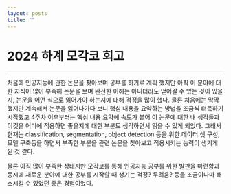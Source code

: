 ```yaml
---
layout: posts
title: ""
---
```


# 2024 하계 모각코 회고

---
처음에 인공지능에 관한 논문을 찾아보며 공부를 하기로 계획 했지만 아직 이 분야에 대한 지식이 많이 부족해
논문을 보며 완전한 이해는 아니더라도 얻어갈 수 있는 것이 있을지, 논문을 어떤 식으로 읽어가야 하는지에 대해 
걱정을 많이 했다. 
물론 처음에는 막막했지만 계속해서 논문을 읽어나가다 보니 핵심 내용을 요약하는 방법을 조금씩 터득하기 시작했고 4주차 이후부터는
핵심 내용 요약에 속도가 붙어 이 논문에 대한 내 생각들과 이것을 어디에 적용하면 좋을지에 대한 부분도 생각하면서 읽을 수 있게 되었다.
그래서 현재는 classification, segmentation, object detection 등을 위한 데이터 셋 구성, 모델 구축등을 하면서 부족한 부분을
관련 논문을 찾아보고 적용시키는 능력이 생기게 된 것 같다.

물론 아직 많이 부족한 상태지만 모각코를 통해 인공지능 공부를 위한 발판을 마련함과 동시에 새로운 분야에 대한 공부를 시작할 때 생기는
걱정? 두려움? 등을 조금이나마 해소시킬 수 있었던 좋은 경험이었다.
